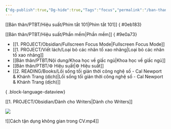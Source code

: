 ```yaml
---
{"dg-publish":true,"Dg-hide":true,"Tags":"focus","permalink":"/ban-than/ptbt/hieu-suat/","dgPassFrontmatter":true}
---
```


[[Bản thân/PTBT/Hiệu suất/Phím tắt 101\|Phím tắt 101]]
{ #0eb183}


[[Bản thân/PTBT/Hiệu suất/Phần mềm\|Phần mềm]]
{ #9e0a73}


- [[1. PROJECT/Obsidian/Fullscreen Focus Mode\|Fullscreen Focus Mode]]
- [[1. PROJECT/Viết lách/Loại bỏ các nhân tố xao nhãng\|Loại bỏ các nhân tố xao nhãng]]
- [[Bản thân/PTBT/Nội dung/Khoa học về giấc ngủ\|Khoa học về giấc ngủ]]
- [[Bản thân/PTBT/⚙️ Hiệu suất\|⚙️ Hiệu suất]]
- [[2. READING/Books/Lối sống tối giản thời công nghệ số - Cal Newport & Khánh Trang (dịch)\|Lối sống tối giản thời công nghệ số - Cal Newport & Khánh Trang (dịch)]]

{ .block-language-dataview}

[[1. PROJECT/Obsidian/Dành cho Writers\|Dành cho Writers]]

![](https://i.imgur.com/02Hv6KP.png)

![[Cách tận dụng không gian trong CV.mp4]]